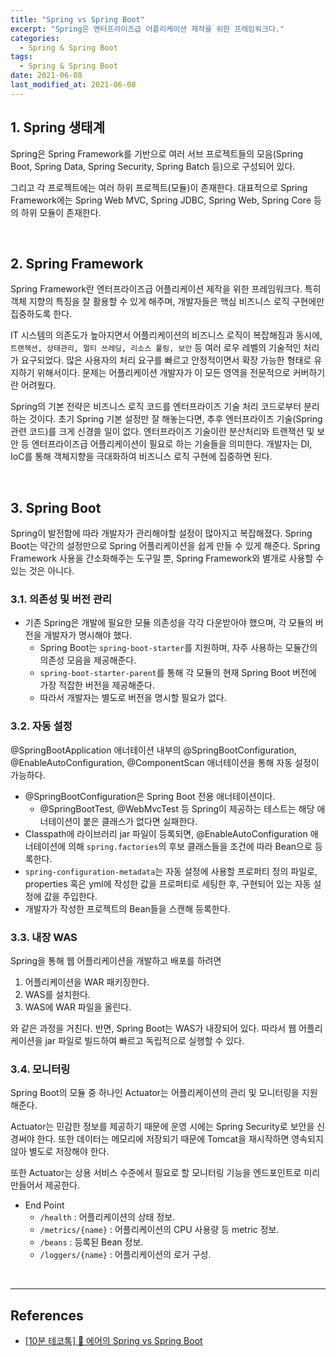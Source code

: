 ```yaml
---
title: "Spring vs Spring Boot"
excerpt: "Spring은 엔터프라이즈급 어플리케이션 제작을 위한 프레임워크다."
categories:
  - Spring & Spring Boot
tags:
  - Spring & Spring Boot
date: 2021-06-08
last_modified_at: 2021-06-08
---
```


## 1. Spring 생태계

Spring은 Spring Framework를 기반으로 여러 서브 프로젝트들의 모음(Spring Boot, Spring Data, Spring Security, Spring Batch 등)으로 구성되어 있다.

그리고 각 프로젝트에는 여러 하위 프로젝트(모듈)이 존재한다. 대표적으로 Spring Framework에는 Spring Web MVC, Spring JDBC, Spring Web, Spring Core 등의 하위 모듈이 존재한다.

<br>

## 2. Spring Framework

Spring Framework란 엔터프라이즈급 어플리케이션 제작을 위한 프레임워크다. 특히 객체 지향의 특징을 잘 활용할 수 있게 해주며, 개발자들은 핵심 비즈니스 로직 구현에만 집중하도록 한다.

IT 시스템의 의존도가 높아지면서 어플리케이션의 비즈니스 로직이 복잡해짐과 동시에, ``트랜잭션, 상태관리, 멀티 쓰레딩, 리소스 풀링, 보안`` 등 여러 로우 레벨의 기술적인 처리가 요구되었다. 많은 사용자의 처리 요구를 빠르고 안정적이면서 확장 가능한 형태로 유지하기 위해서이다. 문제는 어플리케이션 개발자가 이 모든 영역을 전문적으로 커버하기란 어려웠다.

Spring의 기본 전략은 비즈니스 로직 코드를 엔터프라이즈 기술 처리 코드로부터 분리하는 것이다. 초기 Spring 기본 설정만 잘 해놓는다면, 추후 엔터프라이즈 기술(Spring 관련 코드)를 크게 신경쓸 일이 없다. 엔터프라이즈 기술이란 분산처리와 트랜잭션 및 보안 등 엔터프라이즈급 어플리케이션이 필요로 하는 기술들을 의미한다. 개발자는 DI, IoC를 통해 객체지향을 극대화하여 비즈니스 로직 구현에 집중하면 된다.

<br>

## 3. Spring Boot

Spring이 발전함에 따라 개발자가 관리해야할 설정이 많아지고 복잡해졌다. Spring Boot는 약간의 설정만으로 Spring 어플리케이션을 쉽게 만들 수 있게 해준다. Spring Framework 사용을 간소화해주는 도구일 뿐, Spring Framework와 별개로 사용할 수 있는 것은 아니다.

### 3.1. 의존성 및 버전 관리

* 기존 Spring은 개발에 필요한 모듈 의존성을 각각 다운받아야 했으며, 각 모듈의 버전을 개발자가 명시해야 했다.
  * Spring Boot는 ``spring-boot-starter``를 지원하며, 자주 사용하는 모듈간의 의존성 모음을 제공해준다.
  * ``spring-boot-starter-parent``를 통해 각 모듈의 현재 Spring Boot 버전에 가장 적잡한 버전을 제공해준다.
  * 따라서 개발자는 별도로 버전을 명시할 필요가 없다.

### 3.2. 자동 설정

@SpringBootApplication 애너테이션 내부의 @SpringBootConfiguration, @EnableAutoConfiguration, @ComponentScan 애너테이션을 통해 자동 설정이 가능하다.

* @SpringBootConfiguration은 Spring Boot 전용 애너테이션이다.
  * @SpringBootTest, @WebMvcTest 등 Spring이 제공하는 테스트는 해당 애너테이션이 붙은 클래스가 없다면 실패한다.
* Classpath에 라이브러리 jar 파일이 등록되면, @EnableAutoConfiguration 애너테이션에 의해 ``spring.factories``의 후보 클래스들을 조건에 따라 Bean으로 등록한다.
* ``spring-configuration-metadata``는 자동 설정에 사용할 프로퍼티 정의 파일로, properties 혹은 yml에 작성한 값을 프로퍼티로 세팅한 후, 구현되어 있는 자동 설정에 값을 주입한다.
* 개발자가 작성한 프로젝트의 Bean들을 스캔해 등록한다.

### 3.3. 내장 WAS

Spring을 통해 웹 어플리케이션을 개발하고 배포를 하려면

1. 어플리케이션을 WAR 패키징한다.
2. WAS를 설치한다.
3. WAS에 WAR 파일을 올린다.

와 같은 과정을 거친다. 반면, Spring Boot는 WAS가 내장되어 있다. 따라서 웹 어플리케이션을 jar 파일로 빌드하여 빠르고 독립적으로 실행할 수 있다.

### 3.4. 모니터링

Spring Boot의 모듈 중 하나인 Actuator는 어플리케이션의 관리 및 모니터링을 지원해준다.

Actuator는 민감한 정보를 제공하기 때문에 운영 시에는 Spring Security로 보안을 신경써야 한다. 또한 데이터는 메모리에 저장되기 때문에 Tomcat을 재시작하면 영속되지 않아 별도로 저장해야 한다.

또한 Actuator는 상용 서비스 수준에서 필요로 할 모니터링 기능을 엔드포인트로 미리 만들어서 제공한다.

* End Point
  * ``/health`` : 어플리케이션의 상태 정보.
  * ``/metrics/{name}`` : 어플리케이션의 CPU 사용량 등 metric 정보.
  * ``/beans`` : 등록된 Bean 정보.
  * ``/loggers/{name}`` : 어플리케이션의 로거 구성.

<br>

---

## References

* [[10분 테코톡] 🏀 에어의 Spring vs Spring Boot](https://www.youtube.com/watch?v=Y11h-NUmNXI)
